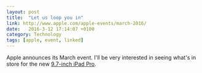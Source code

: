 ```yaml
---
layout: post
title:  "Let us loop you in"
link: http://www.apple.com/apple-events/march-2016/
date:   2016-3-12 17:14:07 +0100
category: Technology
tags: [apple, event, linked]
---
```


Apple announces its March event. I'll be very interested in seeing what's in store for the new [9.7-inch iPad Pro][ipro].

[ipro]:http://www.colm.io/2016/02/26/ipad-pro-9-7